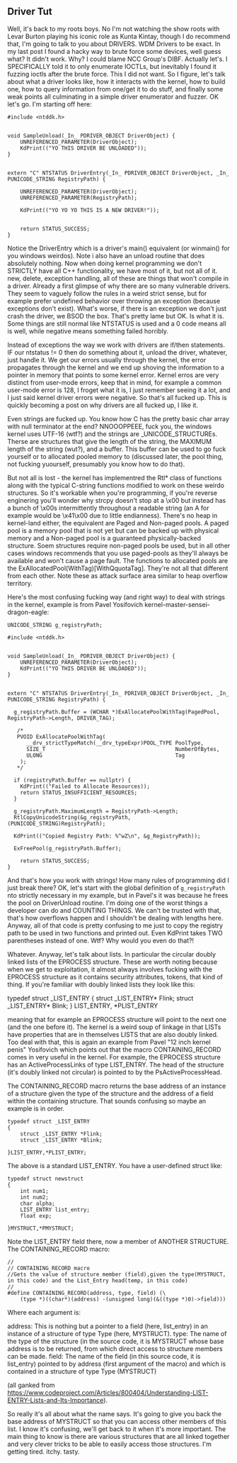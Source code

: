 ## Driver Tut

Well, it's back to my roots boys. No I'm not watching the show roots with Levar Burton playing his iconic role as Kunta Kintay, though I do recommend that, I'm going to talk to you about DRIVERS. WDM Drivers to be exact. In my last post I found a hacky way to brute force some devices, well guess what? It didn't work. Why? I could blame NCC Group's DIBF. Actually let's. I SPECIFICALLY told it to only enumerate IOCTLs, but inevitably I found it fuzzing ioctls after the brute force. This I did not want. So I figure, let's talk about what a driver looks like, how it interacts with the kernel, how to build one, how to query information from one/get it to do stuff, and finally some weak points all culminating in a simple driver enumerator and fuzzer. OK let's go. I'm starting off here:

```
#include <ntddk.h>


void SampleUnload(_In_ PDRIVER_OBJECT DriverObject) {
	UNREFERENCED_PARAMETER(DriverObject);
	KdPrint(("YO THIS DRIVER BE UNLOADED"));
}


extern "C" NTSTATUS DriverEntry(_In_ PDRIVER_OBJECT DriverObject, _In_ PUNICODE_STRING RegistryPath) {

	UNREFERENCED_PARAMETER(DriverObject);
	UNREFERENCED_PARAMETER(RegistryPath);

	KdPrint(("YO YO YO THIS IS A NEW DRIVER!"));


	return STATUS_SUCCESS;
}
```

Notice the DriverEntry which is a driver's main() equivalent (or winmain() for you windows weirdos). Note i also have an unload routine that does absolutely nothing. Now when doing kernel programming we don't STRICTLY have all C++ functionality, we have most of it, but not all of it. new, delete, exception handling, all of these are things that won't compile in a driver. Already a first glimpse of why there are so many vulnerable drivers. They seem to vaguely follow the rules in a weird strict sense, but for example prefer undefined behavior over throwing an exception (because exceptions don't exist). What's worse, if there is an exception we don't just crash the driver, we BSOD the box. That's pretty lame but OK. Is what it is. Some things are still normal like NTSTATUS is used and a 0 code means all is well, while negative means something failed horribly. 

Instead of exceptions the way we work with drivers are if/then statements. IF our ntstatus != 0 then do something about it, unload the driver, whatever, just handle it.  We get our errors usually through the kernel, the error propagates through the kernel and we end up shoving the information to a pointer in memory that points to some kernel error. Kernel erros are very distinct from user-mode errors, keep that in mind, for example a common user-mode error is 128, I froget what it is, I just remember seeing it a lot, and I just said kernel driver errors were negative. So that's all fucked up. This is quickly becoming a post on why drivers are all fucked up, I like it.

Even strings are fucked up. You know how C has the pretty basic char array with null terminator at the end? NNOOOPPEEE, fuck you, the windows kernel uses UTF-16 (wtf?) and the strings are \_UNICODE\_STRUCTUREs. Therse are structures that give the length of the string, the MAXIMUM length of the string (wut?), and a buffer. This buffer can be used to go fuck yourself or to allocated pooled memory to (discussed later, the pool thing, not fucking yuourself, presumably you know how to do that).

But not all is lost - the kernel has implementred the Rtl* class of functions along with the typical C-string functions modified to work on these weirdo structures. So it's workable when you're programming, if you're reverse enginering you'll wonder why strcpy doesn't stop at a \x00 but instead has a bunch of \x00s intermittently throughout a readable string (an A for example would be \x41\x00 due to little endianness). There's no heap in kernel-land either, the equivalent are Paged and Non-paged pools. A paged pool is a memory pool that is not yet but can be backed up with physical memory and a Non-paged pool is a guaranteed physically-backed structure. Soem structures require non-paged pools be used, but in all other cases windows recommends that you use paged-pools as they'll always be available and won't cause a page fault. The functions to allocated pools are the ExAllocatedPool(WithTag)[WithQquotaTag]. They're not all that different from each other. Note these as attack surface area similar to heap overflow territory.

Here's the most confusing fucking way (and right way) to deal with strings in the kernel, example is from Pavel Yosifovich kernel-master-sensei-dragon-eagle:

```
UNICODE_STRING g_registryPath;

#include <ntddk.h>


void SampleUnload(_In_ PDRIVER_OBJECT DriverObject) {
	UNREFERENCED_PARAMETER(DriverObject);
	KdPrint(("YO THIS DRIVER BE UNLOADED"));
}


extern "C" NTSTATUS DriverEntry(_In_ PDRIVER_OBJECT DriverObject, _In_ PUNICODE_STRING RegistryPath) {

  g_registryPath.Buffer = (WCHAR *)ExAllocatePoolWithTag(PagedPool, RegistryPath->Length, DRIVER_TAG);
  
   /*
   PVOID ExAllocatePoolWithTag(
      __drv_strictTypeMatch(__drv_typeExpr)POOL_TYPE PoolType,
      SIZE_T                                         NumberOfBytes,
      ULONG                                          Tag
    );
   */
  
  if (registryPath.Buffer == nullptr) {
    KdPrint(("Failed to Allocate Resources));
    return STATUS_INSUFFICIENT_RESOURCES;
  }

  g_registryPath.MaximumLength = RegistryPath->Length;
  RtlCopyUnicodeString(&g_registryPath, (PUNICODE_STRING)RegistryPath);
  
  KdPrint(("Copied Registry Path: %^wZ\n", &g_RegistryPath));
  
  ExFreePool(g_registryPath.Buffer);

	return STATUS_SUCCESS;
}
```

And that's how you work with strings! How many rules of programming did I just break there? OK, let's start with the global definition of `g_registryPath` nto strictly necessary in my example, but in Pavel's it was because he frees the pool on DriverUnload routine. I'm doing one of the worst things a developer can do and COUNTING THINGS. We can't be trusted with that, that's how overflows happen and I shouldn't be dealing with lengths here. Anyway, all of that code is pretty confusing to me just to copy the registry path to be used in two functions and printed out. Even KdPrint takes TWO parentheses instead of one. Wtf? Why would you even do that?!

Whatever. Anyway, let's talk about lists. In particular the circular doubly linked lists of the EPROCESS structure. These are worth noting because when we get to exploitation, it almost always involves fucking with the EPROCESS structure as it contains security attributes, tokens, that kind of thing. If you're familiar with doubly linked lists they look like this:

typedef struct \_LIST\_ENTRY {
    struct \_LIST\_ENTRY\* Flink;
    struct \_LIST\_ENTRY\* Blink;
} LIST_ENTRY, \*PLIST_ENTRY

meaning that for example an EPROCESS structure will point to the next one (and the one before it). The kernel is a weird soup of linkage in that LISTs have properties that are in themselves LISTS that are also doubly linked. Too deal with that, this is again an example from Pavel "12 inch kernel penis" Yosifovich which points out that the macro CONTAINING_RECORD comes in very useful in the kernel. For example, the EPROCESS structure has an ActiveProcessLinks of type LIST\_ENTRY. The head of the structure (it's doubly linked not circular) is pointed to by the PsActiveProcessHead.

The CONTAINING_RECORD macro returns the base address of an instance of a structure given the type of the structure and the address of a field within the containing structure. That sounds confusing so maybe an example is in order.


```
typedef struct _LIST_ENTRY
{
    struct _LIST_ENTRY *Flink;
    struct _LIST_ENTRY *Blink;

}LIST_ENTRY,*PLIST_ENTRY;
```

The above is a standard LIST_ENTRY. You have a user-defined struct like:

```
typedef struct newstruct
{
    int num1;
    int num2;
    char alpha;
    LIST_ENTRY list_entry;
    float exp;

}MYSTRUCT,*PMYSTRUCT;
```
Note the LIST_ENTRY field there, now a member of ANOTHER STRUCTURE. The CONTAINING_RECORD macro:

```
//
// CONTAINING_RECORD macro
//Gets the value of structure member (field),given the type(MYSTRUCT, in this code) and the List_Entry head(temp, in this code)
//
#define CONTAINING_RECORD(address, type, field) (\
    (type *)((char*)(address) -(unsigned long)(&((type *)0)->field)))
```

Where each argument is: 

address: This is nothing but a pointer to a field (here, list_entry) in an instance of a structure of type Type (here, MYSTRUCT).
    type: The name of the type of the structure (in the source code, it is MYSTRUCT whose base address is to be returned, from which direct access to structure members can be made.
    field: The name of the field (in this source code, it is list_entry) pointed to by address (first argument of the macro) and which is contained in a structure of type Type (MYSTRUCT) 

(all ganked from https://www.codeproject.com/Articles/800404/Understanding-LIST-ENTRY-Lists-and-Its-Importance).

So really it's all about what the name says. It's going to give you back the base address of MYSTRUCT so that you can access other members of this list. I know it's confusing, we'll get back to it when it's more important. The main thing to know is there are various structures that are all linked together and very clever tricks to be able to easily access those structures. I'm getting tired. itchy. tasty.














